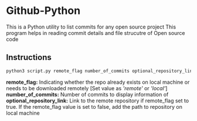 # Github-Python

This is a Python utility to list commits for any open source project
This program helps in reading commit details and file strucutre of Open source code

## Instructions

```bash
python3 script.py remote_flag number_of_commits optional_repository_link
```

**remote_flag:** Indicating whether the repo already exists on local machine or needs to be downloaded remotely [Set value as *'remote'* or *'local'*]
**number_of_commits:** Number of commits to display information of
**optional_repository_link:** Link to the remote repository if remote_flag set to true. If the remote_flag value is set to false, add the path to repository on local machine
